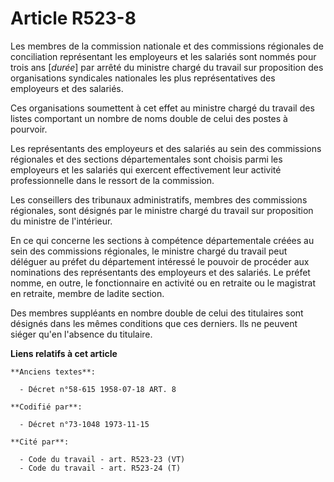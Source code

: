 # Article R523-8

Les membres de la commission nationale et des commissions régionales de conciliation représentant les employeurs et les
salariés sont nommés pour trois ans [*durée*] par arrêté du ministre chargé du travail sur proposition des organisations
syndicales nationales les plus représentatives des employeurs et des salariés.

Ces organisations soumettent à cet effet au ministre chargé du travail des listes comportant un nombre de noms double de
celui des postes à pourvoir.

Les représentants des employeurs et des salariés au sein des commissions régionales et des sections départementales sont
choisis parmi les employeurs et les salariés qui exercent effectivement leur activité professionnelle dans le ressort de la
commission.

Les conseillers des tribunaux administratifs, membres des commissions régionales, sont désignés par le ministre chargé du
travail sur proposition du ministre de l'intérieur.

En ce qui concerne les sections à compétence départementale créées au sein des commissions régionales, le ministre chargé du
travail peut déléguer au préfet du département intéressé le pouvoir de procéder aux nominations des représentants des
employeurs et des salariés. Le préfet nomme, en outre, le fonctionnaire en activité ou en retraite ou le magistrat en
retraite, membre de ladite section.

Des membres suppléants en nombre double de celui des titulaires sont désignés dans les mêmes conditions que ces derniers. Ils
ne peuvent siéger qu'en l'absence du titulaire.

**Liens relatifs à cet article**

	**Anciens textes**:

	  - Décret n°58-615 1958-07-18 ART. 8

	**Codifié par**:

	  - Décret n°73-1048 1973-11-15

	**Cité par**:

	  - Code du travail - art. R523-23 (VT)
	  - Code du travail - art. R523-24 (T)

